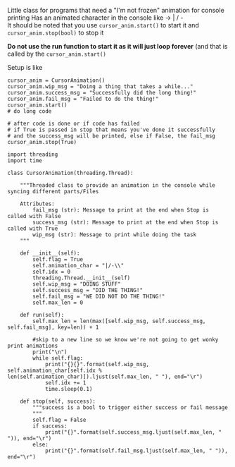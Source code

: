 Little class for programs that need a "I'm not frozen" animation for console printing
Has an animated character in the console like ->    | / - \
It should be noted that you use `cursor_anim.start()` to start it and `cursor_anim.stop(bool)` to stop it

**Do not use the run function to start it as it will just loop forever** (and that is called by the `cursor_anim.start()`

Setup is like 
```
cursor_anim = CursorAnimation()
cursor_anim.wip_msg = "Doing a thing that takes a while..."
cursor_anim.success_msg = "Successfully did the long thing!"
cursor_anim.fail_msg = "Failed to do the thing!"
cursor_anim.start()
# do long code

# after code is done or if code has failed
# if True is passed in stop that means you've done it successfully 
# and the success_msg will be printed, else if False, the fail_msg
cursor_anim.stop(True)
```



```
import threading
import time

class CursorAnimation(threading.Thread):

    """Threaded class to provide an animation in the console while syncing different parts/Files
    
    Attributes:
        fail_msg (str): Message to print at the end when Stop is called with False
        success_msg (str): Message to print at the end when Stop is called with True
        wip_msg (str): Message to print while doing the task
    """

    def __init__(self):
        self.flag = True
        self.animation_char = "|/-\\"
        self.idx = 0
        threading.Thread.__init__(self)
        self.wip_msg = "DOING STUFF"
        self.success_msg = "DID THE THING!"
        self.fail_msg = "WE DID NOT DO THE THING!"
        self.max_len = 0

    def run(self):
        self.max_len = len(max([self.wip_msg, self.success_msg, self.fail_msg], key=len)) + 1

        #skip to a new line so we know we're not going to get wonky print animations
        print("\n")
        while self.flag:
            print("{}{}".format(self.wip_msg, self.animation_char[self.idx % len(self.animation_char)]).ljust(self.max_len, " "), end="\r")
            self.idx += 1
            time.sleep(0.1)

    def stop(self, success):
        """success is a bool to trigger either success or fail message
        """
        self.flag = False
        if success:
            print("{}".format(self.success_msg.ljust(self.max_len, " ")), end="\r")
        else:
            print("{}".format(self.fail_msg.ljust(self.max_len, " ")), end="\r")
```